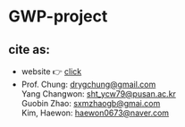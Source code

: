 # GWP-project

## cite as: 

* website :point_right: [click](https://gwp-web-mtap-pnu.streamlit.app/)        
* Prof. Chung: drygchung@gmail.com             
  Yang Changwon: sht_ycw79@pusan.ac.kr                  
  Guobin Zhao: sxmzhaogb@gmai.com            
  Kim, Haewon: haewon0673@naver.com                          
                 
